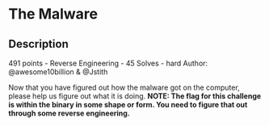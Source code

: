 # The Malware
## Description
491 points - Reverse Engineering - 45 Solves - hard
Author: @awesome10billion & @Jstith

Now that you have figured out how the malware got on the computer, please help us figure out what it is doing.
<strong>NOTE: The flag for this challenge is within the binary in some shape or form. You need to figure that out through some reverse engineering.</strong>
